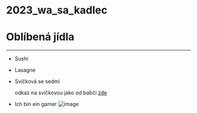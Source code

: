 # 2023_wa_sa_kadlec
# Oblíbená jídla
---

- Sushi
- Lasagne
- Svíčková se sedmi

  odkaz na svíčkovou jako od babči [zde](https://www.youtube.com/watch?v=9cZvNIAcN-U)


- Ich bin ein gamer
  ![image](https://i.ytimg.com/vi/urALb7SHGSI/maxresdefault.jpg)
